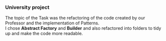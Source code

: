 <h3>University project</h3>

The topic of the Task was the refactoring of the code created by our Professor and the implementation of Patterns.
<br>
I chose <b>Abstract Factory</b> and <b>Builder</b> and also refactored into folders to tidy up and make the code more readable.
